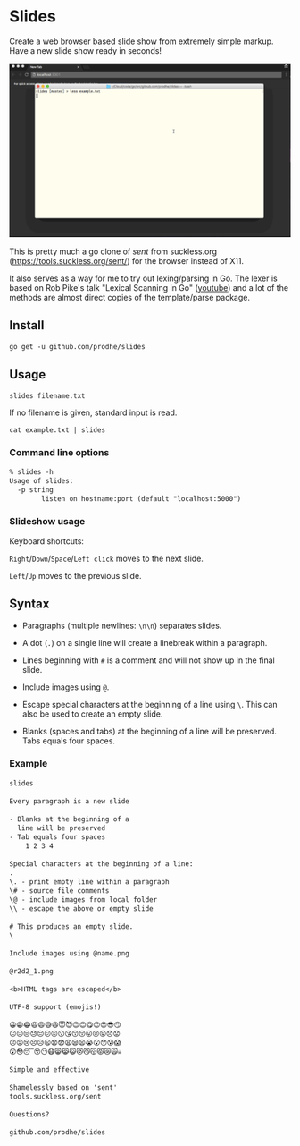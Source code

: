 # Slides

Create a web browser based slide show from extremely simple markup. Have a new slide show ready in seconds!

![Slides](./slides.gif)

This is pretty much a go clone of *sent* from suckless.org (https://tools.suckless.org/sent/) for the browser instead of X11.

It also serves as a way for me to try out lexing/parsing in Go. The lexer is based on Rob Pike's talk "Lexical Scanning in Go" ([youtube](https://www.youtube.com/watch?v=HxaD_trXwRE)) and a lot of the methods are almost direct copies of the template/parse package.

## Install

```
go get -u github.com/prodhe/slides
```

## Usage

```
slides filename.txt
```

If no filename is given, standard input is read.

```
cat example.txt | slides
```

### Command line options

```
% slides -h
Usage of slides:
  -p string
    	listen on hostname:port (default "localhost:5000")
```

### Slideshow usage

Keyboard shortcuts:

`Right`/`Down`/`Space`/`Left click` moves to the next slide.

`Left`/`Up` moves to the previous slide.

## Syntax

- Paragraphs (multiple newlines: `\n\n`) separates slides.

- A dot (`.`) on a single line will create a linebreak within a paragraph.

- Lines beginning with `#` is a comment and will not show up in the final slide.

- Include images using `@`.

- Escape special characters at the beginning of a line using `\`. This can also be used to create an empty slide.

- Blanks (spaces and tabs) at the beginning of a line will be preserved. Tabs equals four spaces.

### Example

```
slides

Every paragraph is a new slide

- Blanks at the beginning of a
  line will be preserved
- Tab equals four spaces
	1 2 3 4

Special characters at the beginning of a line:
.
\. - print empty line within a paragraph
\# - source file comments
\@ - include images from local folder
\\ - escape the above or empty slide

# This produces an empty slide.
\

Include images using @name.png

@r2d2_1.png

<b>HTML tags are escaped</b>

UTF-8 support (emojis!)

😀😁😂😃😄😅😆😇😈😉😊😋😌😍😎😏
😐😑😒😓😔😕😖😗😘😙😚😛😜😝😞😟
😠😡😢😣😥😦😧😨😩😪😫😭😮😯😰😱
😲😳😴😵😶😷😸😹😺😻😼😽😾😿🙀☠

Simple and effective

Shamelessly based on 'sent'
tools.suckless.org/sent

Questions?

github.com/prodhe/slides
```
